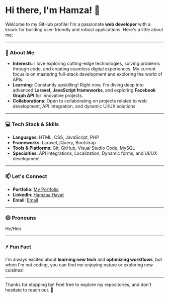 # Hi there, I'm Hamza! 👋

Welcome to my GitHub profile! I'm a passionate **web developer** with a knack for building user-friendly and robust applications. Here's a little about me:

---

### 👀 About Me
- **Interests**: I love exploring cutting-edge technologies, solving problems through code, and creating seamless digital experiences. My current focus is on mastering full-stack development and exploring the world of APIs.
- **Learning**: Constantly upskilling! Right now, I'm diving deep into advanced **Laravel**, **JavaScript frameworks**, and exploring **Facebook Graph API** for innovative projects.
- **Collaborations**: Open to collaborating on projects related to web development, API integration, and dynamic UI/UX solutions.

---

### 💻 Tech Stack & Skills
- **Languages**: HTML, CSS, JavaScript, PHP
- **Frameworks**: Laravel, jQuery, Bootstrap
- **Tools & Platforms**: Git, GitHub, Visual Studio Code, MySQL
- **Specialties**: API integrations, Localization, Dynamic forms, and UI/UX development

---

### 📫 Let's Connect
- **Portfolio**: [My Portfolio](https://hamzahayatportfolio.netlify.app/) 
- **LinkedIn**: [Hamzaa Hayat](https://www.linkedin.com/in/hamza-hayat-679a35269/) 
- **Email**: [Email](mailto:codehamzu0708@gmail.com)

---

### 😄 Pronouns
He/Him

---

### ⚡ Fun Fact
I'm always excited about **learning new tech** and **optimizing workflows**, but when I'm not coding, you can find me enjoying nature or exploring new cuisines!

---


Thanks for stopping by! Feel free to explore my repositories, and don't hesitate to reach out. 🚀
